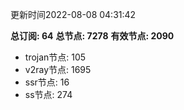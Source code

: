 更新时间2022-08-08 04:31:42

**总订阅: 64**
**总节点: 7278**
**有效节点: 2090**
- trojan节点: 105
- v2ray节点: 1695
- ssr节点: 16
- ss节点: 274
